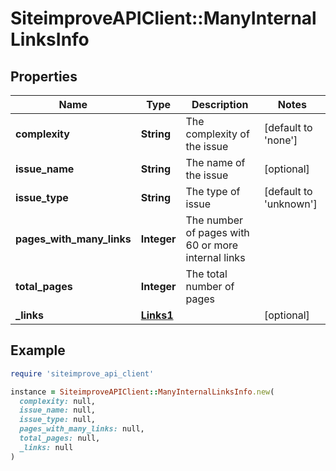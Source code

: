 # SiteimproveAPIClient::ManyInternalLinksInfo

## Properties

| Name | Type | Description | Notes |
| ---- | ---- | ----------- | ----- |
| **complexity** | **String** | The complexity of the issue | [default to &#39;none&#39;] |
| **issue_name** | **String** | The name of the issue | [optional] |
| **issue_type** | **String** | The type of issue | [default to &#39;unknown&#39;] |
| **pages_with_many_links** | **Integer** | The number of pages with 60 or more internal links |  |
| **total_pages** | **Integer** | The total number of pages |  |
| **_links** | [**Links1**](Links1.md) |  | [optional] |

## Example

```ruby
require 'siteimprove_api_client'

instance = SiteimproveAPIClient::ManyInternalLinksInfo.new(
  complexity: null,
  issue_name: null,
  issue_type: null,
  pages_with_many_links: null,
  total_pages: null,
  _links: null
)
```

